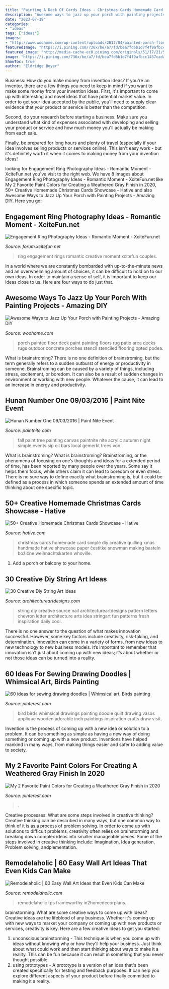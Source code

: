 ```yaml
---
title: "Painting A Deck Of Cards Ideas - Christmas Cards Homemade Card Simple Diy Creative Quilling Xmas Handmade Hative Showcase Paper čestitke Snowman Making Basteln Božićne Weihnachtskarten Whoville"
description: "Awesome ways to jazz up your porch with painting projects"
date: "2023-07-19"
categories:
- "ideas"
tags: ["ideas"]
images:
- "http://www.woohome.com/wp-content/uploads/2017/04/painted-porch-floor-12.jpg"
featuredImage: "https://i.pinimg.com/736x/be/a7/fd/bea7fd6b1d7f4f9afbcc1437cada3504.jpg"
featured_image: "http://media-cache-ec0.pinimg.com/originals/51/17/21/51172114d73d441c38be13655b047f3f.jpg"
image: "https://i.pinimg.com/736x/be/a7/fd/bea7fd6b1d7f4f9afbcc1437cada3504.jpg"
ShowToc: true
author: "Eldridge Boyer"
---
```



Business: How do you make money from invention ideas?
If you're an inventor, there are a few things you need to keep in mind if you want to make some money from your invention ideas. 
First, it's important to come up with interesting and novel ideas that have potential market value. In order to get your idea accepted by the public, you'll need to supply clear evidence that your product or service is better than the competition.

Second, do your research before starting a business. Make sure you understand what kind of expenses associated with developing and selling your product or service and how much money you'll actually be making from each sale.

Finally, be prepared for long hours and plenty of travel (especially if your idea involves selling products or services online). This isn't easy work - but it's definitely worth it when it comes to making money from your invention ideas!

	

		
looking for Engagement Ring Photography Ideas - Romantic Moment - XciteFun.net you've visit to the right web. We have 8 Images about Engagement Ring Photography Ideas - Romantic Moment - XciteFun.net like My 2 Favorite Paint Colors for Creating a Weathered Gray Finish in 2020, 50+ Creative Homemade Christmas Cards Showcase - Hative and also Awesome Ways to Jazz Up Your Porch with Painting Projects - Amazing DIY. Here you go:
		
    
## Engagement Ring Photography Ideas - Romantic Moment - XciteFun.net

<img loading=lazy src="http://img.xcitefun.net/users/2014/11/365322,xcitefun-ring-photography-2.jpg" onerror="this.onerror=null;this.src='https://tse1.mm.bing.net/th?id=OIP.XoA8AXLwzcYZBTsYCrocRgHaJ4&amp;pid=15.1';" alt="Engagement Ring Photography Ideas - Romantic Moment - XciteFun.net">

_Source: forum.xcitefun.net_

>ring engagement rings romantic creative moment xcitefun couples. 

	

In a world where we are constantly bombarded with up-to-the-minute news and an overwhelming amount of choices, it can be difficult to hold on to our own ideas. In order to maintain a sense of self, it is important to keep our ideas close to us. Here are four ways to do just that.

    
## Awesome Ways To Jazz Up Your Porch With Painting Projects - Amazing DIY

<img loading=lazy src="http://www.woohome.com/wp-content/uploads/2017/04/painted-porch-floor-12.jpg" onerror="this.onerror=null;this.src='https://tse1.mm.bing.net/th?id=OIP.8eSymdP_hjqSWMeS_BX6JwHaNK&amp;pid=15.1';" alt="Awesome Ways to Jazz Up Your Porch with Painting Projects - Amazing DIY">

_Source: woohome.com_

>porch painted floor deck paint painting floors rug patio area decks rugs outdoor concrete porches stencil stenciled flooring opted podea. 

	

What is brainstroming?
There is no one definition of brainstroming, but the term generally refers to a sudden outburst of energy or productivity in someone. Brainstroming can be caused by a variety of things, including stress, excitement, or boredom. It can also be a result of sudden changes in environment or working with new people. Whatever the cause, it can lead to an increase in energy and productivity.

    
## Hunan Number One 09/03/2016 | Paint Nite Event

<img loading=lazy src="https://s3fs.paintnite.com/img/uploaded/2016/06/thumb/paintings57758fedec4f4.jpeg" onerror="this.onerror=null;this.src='https://tse3.mm.bing.net/th?id=OIP.lFasYX5P7c98GNWwI0uZcQHaKf&amp;pid=15.1';" alt="Hunan Number One 09/03/2016 | Paint Nite Event">

_Source: paintnite.com_

>fall paint tree painting canvas paintnite nite acrylic autumn night simple events sip oil bars local gemerkt trees von. 

	

What is brainstroming?
What is brainstroming? Brainstroming, or the phenomena of focusing on one’s thoughts and ideas for a extended period of time, has been reported by many people over the years. Some say it helps them focus, while others claim it can lead to boredom or even stress. There is no sure way to define exactly what brainstroming is, but it could be defined as a process in which someone spends an extended amount of time thinking about one specific topic.

    
## 50+ Creative Homemade Christmas Cards Showcase - Hative

<img loading=lazy src="https://hative.com/wp-content/uploads/2013/10/homemade-xmas-cards/homemade-christmas-card-57.jpg" onerror="this.onerror=null;this.src='https://tse2.mm.bing.net/th?id=OIP.-s2hmyZ_dZ3nfSwSqfcM7wHaJ4&amp;pid=15.1';" alt="50+ Creative Homemade Christmas Cards Showcase - Hative">

_Source: hative.com_

>christmas cards homemade card simple diy creative quilling xmas handmade hative showcase paper čestitke snowman making basteln božićne weihnachtskarten whoville. 

	

1. Add a porch or balcony to your home.

    
## 30 Creative Diy String Art Ideas

<img loading=lazy src="http://media-cache-ec0.pinimg.com/originals/51/17/21/51172114d73d441c38be13655b047f3f.jpg" onerror="this.onerror=null;this.src='https://tse4.mm.bing.net/th?id=OIP.8QR6Iq7JGAh5Y_a39vmAPwHaJ4&amp;pid=15.1';" alt="30 Creative Diy String Art Ideas">

_Source: architectureartdesigns.com_

>string diy creative source nail architectureartdesigns pattern letters chevron letter architecture arts idea stringart fun patterns fresh inspiration daily cool. 

	

There is no one answer to the question of what makes innovation successful. However, some key factors include creativity, risk-taking, and determination. Innovation can come in a variety of forms, from new ideas to new technology to new business models. It’s important to remember that innovation isn’t just about coming up with new ideas; it’s about whether or not those ideas can be turned into a reality.

    
## 60 Ideas For Sewing Drawing Doodles | Whimsical Art, Birds Painting

<img loading=lazy src="https://i.pinimg.com/736x/be/a7/fd/bea7fd6b1d7f4f9afbcc1437cada3504.jpg" onerror="this.onerror=null;this.src='https://tse3.mm.bing.net/th?id=OIP.Sz5DpQMEDC7_QClzg_xRgAAAAA&amp;pid=15.1';" alt="60 ideas for sewing drawing doodles | Whimsical art, Birds painting">

_Source: pinterest.com_

>bird birds whimsical drawings painting doodle quilt drawing vasos applique wooden adorable inch paintings inspiration crafts draw visit. 

	

Invention is the process of coming up with a new idea or solution to a problem. It can be something as simple as having a new way of doing something or coming up with a new product. Inventions have helped mankind in many ways, from making things easier and safer to adding value to society.

    
## My 2 Favorite Paint Colors For Creating A Weathered Gray Finish In 2020

<img loading=lazy src="https://i.pinimg.com/736x/8d/0c/35/8d0c355386973323ee1169bd1049817b.jpg" onerror="this.onerror=null;this.src='https://tse3.mm.bing.net/th?id=OIP.8PKFU0CpB5Uf_oaxMw1TcQHaLH&amp;pid=15.1';" alt="My 2 Favorite Paint Colors for Creating a Weathered Gray Finish in 2020">

_Source: pinterest.com_

>. 

	

Creative processes: What are some steps involved in creative thinking?
Creative thinking can be described in many ways, but one common way to think of it is as a process of problem solving. In order to come up with solutions to difficult problems, creativity often relies on brainstorming and breaking down complex ideas into smaller manageable pieces. Some of the steps involved in creative thinking include: Imagination, Idea generation, Problem solving, andplementation.

    
## Remodelaholic | 60 Easy Wall Art Ideas That Even Kids Can Make

<img loading=lazy src="https://i2.wp.com/www.remodelaholic.com/wp-content/uploads/2015/07/Frameworthy-DIY-Art-Projects-and-Tutorials-even-kids-can-do-these.jpg?ssl=1" onerror="this.onerror=null;this.src='https://tse4.mm.bing.net/th?id=OIP.VeYs5vlwsGWbv2FzSK6ojgHaMs&amp;pid=15.1';" alt="Remodelaholic | 60 Easy Wall Art Ideas that Even Kids Can Make">

_Source: remodelaholic.com_

>remodelaholic tps frameworthy in2homedecorplans. 

	

brainstorming: What are some creative ways to come up with ideas?
Creative ideas are the lifeblood of any business. Whether it's coming up with new ways to market your company or coming up with new products or services, creativity is key. Here are a few creative ideas to get you started: 
1. unconscious brainstorming - This technique is when you come up with ideas without knowing why or how they'll help your business. Just think about what could work and then start thinking about ways to make it a reality. This can be fun because it can result in something that you never thought possible. 
2. using prototypes - A prototype is a version of an idea that's been created specifically for testing and feedback purposes. It can help you explore different aspects of your product before finally committed to making it a reality.

